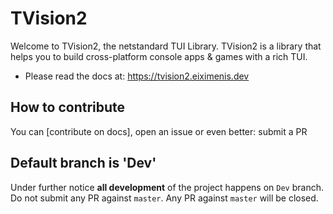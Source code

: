 # TVision2

Welcome to TVision2, the netstandard TUI Library. TVision2 is a library that helps you to build cross-platform console apps & games with a rich TUI.

* Please read the docs at: https://tvision2.eiximenis.dev

## How to contribute

You can [contribute on docs], open an issue or even better: submit a PR

## Default branch is 'Dev'

Under further notice **all development** of the project happens on `Dev` branch. Do not submit any PR against `master`. Any PR against `master` will be closed.